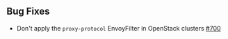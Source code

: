 
## Bug Fixes

- Don't apply the `proxy-protocol` EnvoyFilter in OpenStack clusters [#700](github.com/istio/istio/issues/700)
